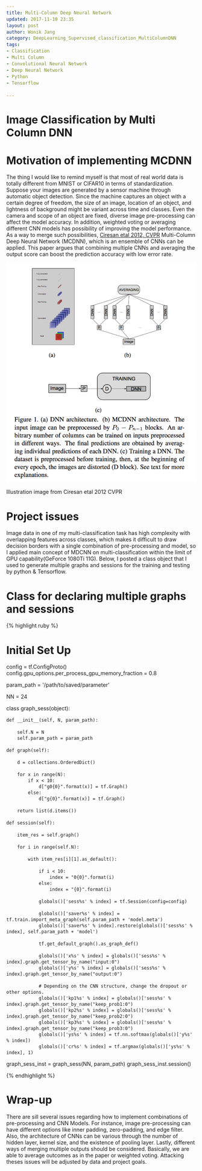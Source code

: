 ```yaml
---
title: Multi-Column Deep Neural Network
updated: 2017-11-10 23:35
layout: post
author: Wonik Jang
category: DeepLearning_Supervised_classification_MultiColumnDNN
tags:
- Classification
- Multi Column
- Convolutional Neural Network
- Deep Neural Network
- Python
- Tensorflow

---
```


# **Image Classification by Multi Column DNN**

# **Motivation of implementing MCDNN** 
The thing I would like to remind myself is that most of real world data is totally different from MNIST or CIFAR10 in terms of standardization. Suppose your images are generated by a sensor machine through automatic object detection. Since the machine captures an object with a certain degree of freedom, the size of an image, location of an object, and lightness of background might be variant across time and classes. Even the camera and scope of an object are fixed, diverse image pre-processing can affect the model accuracy. In addition, weighted voting or averaging different CNN models has possibility of improving the model performance. As a way to merge such possibilities, [Ciresan etal 2012, CVPR][Ciresan's_paper-] Multi-Column Deep Neural Network (MCDNN), which is an ensemble of CNNs can be applied. This paper argues that combining multiple CNNs and averaging the output score can boost the prediction accuracy with low error rate.

[Ciresan's_paper-]:people.idsia.ch/~juergen/cvpr2012.pdf


![mcdcnn](/result_images/mcdnn.png  "mcdnn")

Illustration image from Ciresan etal 2012 CVPR



# **Project issues**
Image data in one of my multi-classification task has high complexity with overlapping features across classes, which makes it difficult to draw decision borders with a single combination of pre-processing and model, so I applied main concept of MDCNN on multi-classification within the limit of GPU capability(GeForce 1080Ti 11G). Below, I posted a class object that I used to generate multiple graphs and sessions for the training and testing by python & Tensorflow.



# **Class for declaring multiple graphs and sessions**

{% highlight ruby %}

# Initial Set Up

config = tf.ConfigProto()
config.gpu_options.per_process_gpu_memory_fraction = 0.8

param_path = '/path/to/saved/parameter'


NN = 24

class graph_sess(object):

    def __init__(self, N, param_path):

        self.N = N
        self.param_path = param_path

    def graph(self):

        d = collections.OrderedDict()

        for x in range(N):
            if x < 10:
                d["g0{0}".format(x)] = tf.Graph()
            else:
                d["g{0}".format(x)] = tf.Graph()

        return list(d.items())

    def session(self):

        item_res = self.graph()

        for i in range(self.N):

            with item_res[i][1].as_default():

                if i < 10:
                    index = "0{0}".format(i)
                else:
                    index = "{0}".format(i)

                globals()['sess%s' % index] = tf.Session(config=config)

                globals()['saver%s' % index] = tf.train.import_meta_graph(self.param_path + 'model.meta')
                globals()['saver%s' % index].restore(globals()['sess%s' % index], self.param_path + 'model')

                tf.get_default_graph().as_graph_def()

                globals()['x%s' % index] = globals()['sess%s' % index].graph.get_tensor_by_name("input:0")
                globals()['y%s' % index] = globals()['sess%s' % index].graph.get_tensor_by_name("output:0")

                # Depending on the CNN structure, change the dropout or other options.
                globals()['kp1%s' % index] = globals()['sess%s' % index].graph.get_tensor_by_name("keep_prob1:0")
                globals()['kp2%s' % index] = globals()['sess%s' % index].graph.get_tensor_by_name("keep_prob2:0")
                globals()['kp3%s' % index] = globals()['sess%s' % index].graph.get_tensor_by_name("keep_prob3:0")
                globals()['ys%s' % index] = tf.nn.softmax(globals()['y%s' % index])
                globals()['cr%s' % index] = tf.argmax(globals()['ys%s' % index], 1)




graph_sess_inst = graph_sess(NN, param_path)
graph_sess_inst.session()

{% endhighlight %}


# **Wrap-up**
There are sill several issues regarding how to implement combinations of pre-processing and CNN Models. For instance, image pre-processing can have different options like inner padding, zero-padding, and edge filter. Also, the architecture of CNNs can be various through the number of hidden layer, kernel size, and the existence of pooling layer. Lastly, different ways of merging multiple outputs should be considered. Basically, we are able to average outcomes as in the paper or weighted voting. Attacking theses issues will be adjusted by data and project goals.
